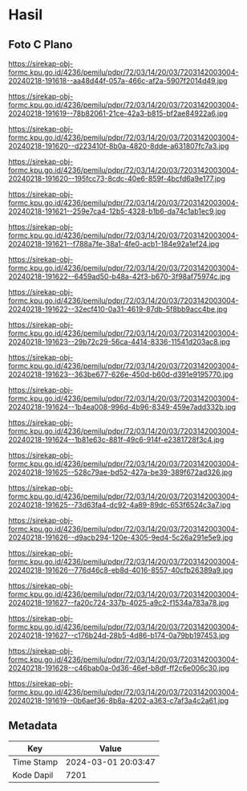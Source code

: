 # Hasil

## Foto C Plano

https://sirekap-obj-formc.kpu.go.id/4236/pemilu/pdpr/72/03/14/20/03/7203142003004-20240218-191618--aa48d44f-057a-466c-af2a-5907f2014d49.jpg

https://sirekap-obj-formc.kpu.go.id/4236/pemilu/pdpr/72/03/14/20/03/7203142003004-20240218-191619--78b82061-21ce-42a3-b815-bf2ae84922a6.jpg

https://sirekap-obj-formc.kpu.go.id/4236/pemilu/pdpr/72/03/14/20/03/7203142003004-20240218-191620--d223410f-8b0a-4820-8dde-a631807fc7a3.jpg

https://sirekap-obj-formc.kpu.go.id/4236/pemilu/pdpr/72/03/14/20/03/7203142003004-20240218-191620--195fcc73-8cdc-40e6-859f-4bcfd6a9e177.jpg

https://sirekap-obj-formc.kpu.go.id/4236/pemilu/pdpr/72/03/14/20/03/7203142003004-20240218-191621--259e7ca4-12b5-4328-b1b6-da74c1ab1ec9.jpg

https://sirekap-obj-formc.kpu.go.id/4236/pemilu/pdpr/72/03/14/20/03/7203142003004-20240218-191621--f788a7fe-38a1-4fe0-acb1-184e92a1ef24.jpg

https://sirekap-obj-formc.kpu.go.id/4236/pemilu/pdpr/72/03/14/20/03/7203142003004-20240218-191622--6459ad50-b48a-42f3-b670-3f98af75974c.jpg

https://sirekap-obj-formc.kpu.go.id/4236/pemilu/pdpr/72/03/14/20/03/7203142003004-20240218-191622--32ecf410-0a31-4619-87db-5f8bb9acc4be.jpg

https://sirekap-obj-formc.kpu.go.id/4236/pemilu/pdpr/72/03/14/20/03/7203142003004-20240218-191623--29b72c29-56ca-4414-8336-11541d203ac8.jpg

https://sirekap-obj-formc.kpu.go.id/4236/pemilu/pdpr/72/03/14/20/03/7203142003004-20240218-191623--363be677-626e-450d-b60d-d391e9195770.jpg

https://sirekap-obj-formc.kpu.go.id/4236/pemilu/pdpr/72/03/14/20/03/7203142003004-20240218-191624--1b4ea008-996d-4b96-8349-459e7add332b.jpg

https://sirekap-obj-formc.kpu.go.id/4236/pemilu/pdpr/72/03/14/20/03/7203142003004-20240218-191624--1b81e63c-881f-49c6-914f-e2381728f3c4.jpg

https://sirekap-obj-formc.kpu.go.id/4236/pemilu/pdpr/72/03/14/20/03/7203142003004-20240218-191625--528c79ae-bd52-427a-be39-389f672ad326.jpg

https://sirekap-obj-formc.kpu.go.id/4236/pemilu/pdpr/72/03/14/20/03/7203142003004-20240218-191625--73d63fa4-dc92-4a89-89dc-653f6524c3a7.jpg

https://sirekap-obj-formc.kpu.go.id/4236/pemilu/pdpr/72/03/14/20/03/7203142003004-20240218-191626--d9acb294-120e-4305-9ed4-5c26a291e5e9.jpg

https://sirekap-obj-formc.kpu.go.id/4236/pemilu/pdpr/72/03/14/20/03/7203142003004-20240218-191626--776d46c8-eb8d-4016-8557-40cfb26389a9.jpg

https://sirekap-obj-formc.kpu.go.id/4236/pemilu/pdpr/72/03/14/20/03/7203142003004-20240218-191627--fa20c724-337b-4025-a9c2-f1534a783a78.jpg

https://sirekap-obj-formc.kpu.go.id/4236/pemilu/pdpr/72/03/14/20/03/7203142003004-20240218-191627--c176b24d-28b5-4d86-b174-0a79bb197453.jpg

https://sirekap-obj-formc.kpu.go.id/4236/pemilu/pdpr/72/03/14/20/03/7203142003004-20240218-191628--c46bab0a-0d36-46ef-b8df-ff2c6e006c30.jpg

https://sirekap-obj-formc.kpu.go.id/4236/pemilu/pdpr/72/03/14/20/03/7203142003004-20240218-191619--0b6aef36-8b8a-4202-a363-c7af3a4c2a61.jpg


## Metadata

| Key        | Value               |
| ---------- | ------------------- |
| Time Stamp | 2024-03-01 20:03:47 |
| Kode Dapil | 7201                |



